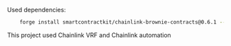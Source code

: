 Used dependencies:

```bash
    forge install smartcontractkit/chainlink-brownie-contracts@0.6.1 --no-commit
```


This project used Chainlink VRF  and  Chainlink automation